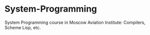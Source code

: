 # System-Programming
System Programming course in Moscow Aviation Institute: Compilers, Scheme Lisp, etc.
